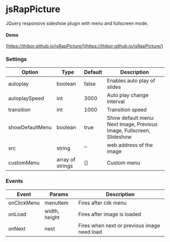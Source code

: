 # jsRapPicture
JQuery responsive sideshow plugin with menu and fullscreen mode.

#### Demo

[https://thibor.github.io/jsRapPicture/](https://thibor.github.io/jsRapPicture/) 

### Settings

Option | Type | Default | Description
------ | ---- | ------- | -----------
autoplay | boolean | false | Enables auto play of slides
autoplaySpeed | int | 3000 | Auto play change interval
transition | int | 1000 | Transition speed
showDefaultMenu | boolean | true | Show default menu: Next Image, Previous Image, Fullscreen, Slideshow
src | string | '' | web address of the image
customMenu | array of strings| [] | Custom menu

### Events

Event | Params | Description
------ | ---- | -------
onClickMenu | menuItem | Fires after clik menu
onLoad | width, height  | Fires after image is loaded
onNext | next | Fires when next or previous image need load
